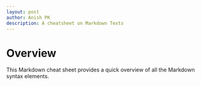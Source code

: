 ```yaml
---
layout: post
author: Anish PK
description: A cheatsheet on Markdown Texts
---
```


# Overview

This Markdown cheat sheet provides a quick overview of all the Markdown syntax elements.
